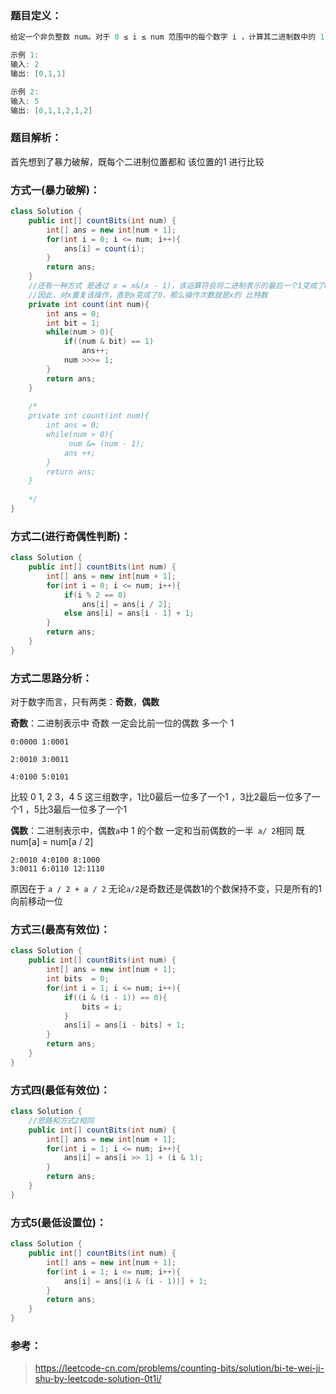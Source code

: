 ### 题目定义：

````java
给定一个非负整数 num。对于 0 ≤ i ≤ num 范围中的每个数字 i ，计算其二进制数中的 1 的数目并将它们作为数组返回。

示例 1:
输入: 2
输出: [0,1,1]

示例 2:
输入: 5
输出: [0,1,1,2,1,2]
````

### 题目解析：

首先想到了暴力破解，既每个二进制位置都和 该位置的1 进行比较

### 方式一(暴力破解)：

````java
class Solution {
    public int[] countBits(int num) {
        int[] ans = new int[num + 1];
        for(int i = 0; i <= num; i++){
            ans[i] = count(i);
        }
        return ans;
    }
    //还有一种方式 是通过 x = x&(x - 1)，该运算符会将二进制表示的最后一个1变成了0，
    //因此，对x重复该操作，直到x变成了0，那么操作次数就是x的 比特数
    private int count(int num){
        int ans = 0;
        int bit = 1;
        while(num > 0){
            if((num & bit) == 1)
                ans++;
            num >>>= 1;
        }
        return ans;
    }
    
    /*
    private int count(int num){
        int ans = 0;
        while(num > 0){
             num &= (num - 1);
            ans ++;
        }
        return ans;
    }
    
    */
}
````

### 方式二(进行奇偶性判断)：

````java
class Solution {
    public int[] countBits(int num) {
        int[] ans = new int[num + 1];
        for(int i = 0; i <= num; i++){
            if(i % 2 == 0)
                ans[i] = ans[i / 2];
            else ans[i] = ans[i - 1] + 1;
        }
        return ans;
    }
}
````

### 方式二思路分析：

对于数字而言，只有两类：**奇数**，**偶数**

**奇数**：二进制表示中 奇数 一定会比前一位的偶数 多一个 1

````text
0:0000 1:0001

2:0010 3:0011

4:0100 5:0101
````

比较 0 1, 2 3，4 5 这三组数字，1比0最后一位多了一个1 ，3比2最后一位多了一个1  ，5比3最后一位多了一个1  

**偶数**：二进制表示中，偶数`a`中 1 的个数 一定和当前偶数的一半` a/ 2`相同 既 num[a] = num[a / 2] 

````text
2:0010 4:0100 8:1000
3:0011 6:0110 12:1110
````

原因在于  `a / 2 + a / 2` 无论`a/2`是奇数还是偶数1的个数保持不变，只是所有的1向前移动一位

### 方式三(最高有效位)：

````java
class Solution {
    public int[] countBits(int num) {
        int[] ans = new int[num + 1];
        int bits  = 0;
        for(int i = 1; i <= num; i++){
            if((i & (i - 1)) == 0){
                bits = i;
            }
            ans[i] = ans[i - bits] + 1;
        }
        return ans;
    }
}
````

### 方式四(最低有效位)：

````java
class Solution {
    //思路和方式2相同
    public int[] countBits(int num) {
        int[] ans = new int[num + 1];
        for(int i = 1; i <= num; i++){
            ans[i] = ans[i >> 1] + (i & 1);
        }
        return ans;
    }
}
````

### 方式5(最低设置位)：

````java
class Solution {
    public int[] countBits(int num) {
        int[] ans = new int[num + 1];
        for(int i = 1; i <= num; i++){
            ans[i] = ans[(i & (i - 1))] + 1;
        }
        return ans;
    }
}
````



### 参考：

> https://leetcode-cn.com/problems/counting-bits/solution/bi-te-wei-ji-shu-by-leetcode-solution-0t1i/

